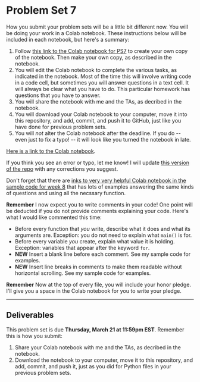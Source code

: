 # Problem Set 7

How you submit your problem sets will be a little bit different now. You will be doing your work in a Colab notebook. These instructions below will be included in each notebook, but here's a summary:

1. Follow [this link to the Colab notebook for PS7](https://colab.research.google.com/drive/1eOnOytrYCOwAmOjXfghdK0xmkj9wm8oL?usp=sharing) to create your own copy of the notebook. Then make your own copy, as described in the notebook.
2. You will edit the Colab notebook to complete the various tasks, as indicated in the notebook. Most of the time this will involve writing code in a code cell, but sometimes you will answer questions in a text cell. It will always be clear what you have to do. This particular homework has questions that you have to answer.
3. You will share the notebook with me and the TAs, as decribed in the notebook.
4. You will download your Colab notebook to your computer, move it into this repository, and add, commit, and push it to GitHub, just like you have done for previous problem sets.
5. You will *not* alter the Colab notebook after the deadline. If you do -- even just to fix a typo! -- it will look like you turned the notebook in late.

[Here is a link to the Colab notebook](https://colab.research.google.com/drive/1eOnOytrYCOwAmOjXfghdK0xmkj9wm8oL?usp=sharing).

If you think you see an error or typo, let me know! I will update [this version of the repo](https://github.com/CSCI1090-S24/ps6) with any corrections you suggest.

Don't forget that there are [inks to very very helpful Colab notebook in the sample code for week 8](https://github.com/CSCI1090-S24/sample_code/tree/main/week8) that has lots of examples answering the same kinds of questions and using all the necssary function. 


**Remember** I now expect you to write comments in your code! One point will be deducted if you do not provide comments explaining your code. Here's what I would like commented this time:

* Before every function that *you* write, describe what it does and what its arguments are. Exception: you do not need to explain what `main()` is for.
* Before every variable *you* create, explain what value it is holding. Exception: variables that appear after the keyword `for`.
* **NEW** Insert a blank line before each comment. See my sample code for examples.
* **NEW** Insert line breaks in comments to make them readable without horizontal scrolling. See my sample code for examples.

**Remember** Now at the top of every file, you will include your honor pledge. I'll give you a space in the Colab notebook for you to write your pledge.

---

## Deliverables

This problem set is due **Thursday, March 21 at 11:59pm EST**. Remember this is how you submit:

1. Share your Colab notebook with me and the TAs, as decribed in the notebook.
2. Download the notebook to your computer, move it to this repository, and add, commit, and push it, just as you did for Python files in your previous problem sets.

